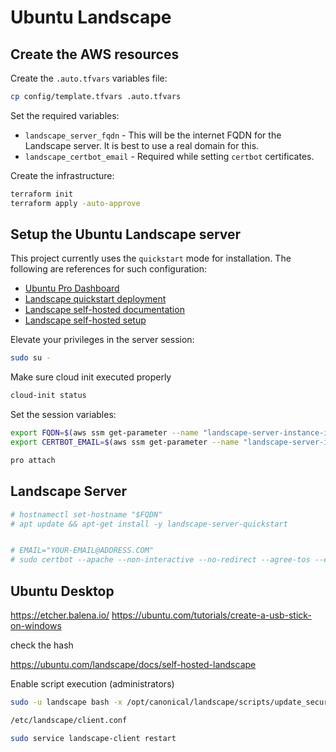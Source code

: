 # Ubuntu Landscape

## Create the AWS resources

Create the `.auto.tfvars` variables file:

```sh
cp config/template.tfvars .auto.tfvars
```

Set the required variables:

- `landscape_server_fqdn` - This will be the internet FQDN for the Landscape server. It is best to use a real domain for this.
- `landscape_certbot_email` - Required while setting `certbot` certificates.

Create the infrastructure:

```sh
terraform init
terraform apply -auto-approve
```

## Setup the Ubuntu Landscape server

This project currently uses the `quickstart` mode for installation. The following are references for such configuration:

- [Ubuntu Pro Dashboard][1]
- [Landscape quickstart deployment][2]
- [Landscape self-hosted documentation][3]
- [Landscape self-hosted setup][4]

Elevate your privileges in the server session:

```sh
sudo su -
```

Make sure cloud init executed properly

```sh
cloud-init status
```

Set the session variables:

```sh
export FQDN=$(aws ssm get-parameter --name "landscape-server-instance-id" --query "Parameter.Value" --output text)
export CERTBOT_EMAIL=$(aws ssm get-parameter --name "landscape-server-instance-id" --query "Parameter.Value" --output text)
```

```sh
pro attach
```


## Landscape Server


```sh
# hostnamectl set-hostname "$FQDN"
# apt update && apt-get install -y landscape-server-quickstart


# EMAIL="YOUR-EMAIL@ADDRESS.COM"
# sudo certbot --apache --non-interactive --no-redirect --agree-tos --email $CERTBOT_EMAIL --domains $(hostname --long)
```

## Ubuntu Desktop

https://etcher.balena.io/
https://ubuntu.com/tutorials/create-a-usb-stick-on-windows

check the hash





https://ubuntu.com/landscape/docs/self-hosted-landscape


Enable script execution (administrators)


```sh
sudo -u landscape bash -x /opt/canonical/landscape/scripts/update_security_db.sh
```

```sh
/etc/landscape/client.conf
```

```sh
sudo service landscape-client restart
```



[1]: https://ubuntu.com/pro/dashboard
[2]: https://ubuntu.com/landscape/docs/quickstart-deployment
[3]: https://ubuntu.com/landscape/docs/self-hosted-landscape
[4]: https://ubuntu.com/landscape/install

